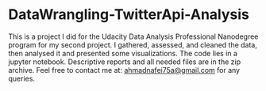 # DataWrangling-TwitterApi-Analysis
This is a project I did for the Udacity Data Analysis Professional Nanodegree program for my second project. 
I gathered, assessed, and cleaned the data, then analysed it and presented some visualizations.
The code lies in a jupyter notebook. Descriptive reports and all needed files are in the zip archive.
Feel free to contact me at: ahmadnafei75a@gmail.com for any queries.
